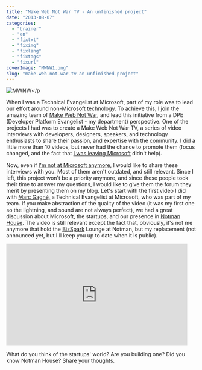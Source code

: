 ```yaml
---
title: "Make Web Not War TV - An unfinished project"
date: "2013-08-07"
categories: 
  - "brainer"
  - "en"
  - "fixtxt"
  - "fiximg"
  - "fixlang"
  - "fixtags"
  - "fixurl"
coverImage: "MWNW1.png"
slug: "make-web-not-war-tv-an-unfinished-project"
---
```


![MWNW](images/MWNW1.png)</p

When I was a Technical Evangelist at Microsoft, part of my role was to lead our effort around non-Microsoft technology. To achieve this, I join the amazing team of [Make Web Not War](https://web.archive.org/web/20130628080719/http://www.webnotwar.ca/), and lead this initiative from a DPE (Developer Platform Evangelist - my department) perspective. One of the projects I had was to create a Make Web Not War TV, a series of video interviews with developers, designers, speakers, and technology enthusiasts to share their passion, and expertise with the community. I did a little more than 10 videos, but never had the chance to promote them (focus changed, and the fact that [I was leaving Microsoft](http://fred.dev/im-leaving-microsoft-looking-for-a-new-opportunity/ "I’m leaving Microsoft, looking for a new opportunity") didn't help).

Now, even if [I'm not at Microsoft anymore](http://fred.dev/im-joining-mozilla/ "I’m joining Mozilla"), I would like to share these interviews with you. Most of them aren't outdated, and still relevant. Since I left, this project won't be a priority anymore, and since these people took their time to answer my questions, I would like to give them the forum they merit by presenting them on my blog. Let's start with the first video I did with [Marc Gagné,](https://twitter.com/marc_gagne) a Technical Evangelist at Microsoft, who was part of my team. If you make abstraction of the quality of the video (it was my first one so the lightning, and sound are not always perfect), we had a great discussion about Microsoft, the startups, and our presence in [Notman House](https://notman.org). The video is still relevant except the fact that, obviously, it's not me anymore that hold the [BizSpark](https://www.microsoft.com/bizspark/) Lounge at Notman, but my replacement (not announced yet, but I'll keep you up to date when it is public).

<iframe src="https://www.youtube.com/embed/NnPOUG6y5KE?feature=oembed" width="480" height="270" frameborder="0" allowfullscreen="allowfullscreen"></iframe>

What do you think of the startups' world? Are you building one? Did you know Notman House? Share your thoughts.
